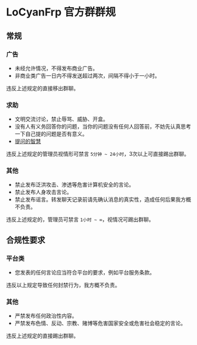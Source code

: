 # LoCyanFrp 官方群群规

## 常规

### 广告

- 未经允许情况，不得发布商业广告。
- 非商业类广告一日内不得发送超过两次，间隔不得小于一小时。

违反上述规定的直接移出群聊。

### 求助

- 文明交流讨论，禁止辱骂、威胁、开盒。
- 没有人有义务回答你的问题，当你的问题没有任何人回答前，不妨先认真思考一下自己提的问题是否有意义。
- [提问的智慧](https://lug.ustc.edu.cn/wiki/doc/smart-questions/)

违反上述规定的管理员视情形可禁言 `5分钟 ~ 24小时`，3次以上可直接踢出群聊。

### 其他

- 禁止发布泛洪攻击、渗透等危害计算机安全的言论。
- 禁止发布人身攻击言论。
- 禁止发布谣言。转发聊天记录前请先确认消息的真实性，造成任何后果我方概不负责。

违反上述规定的，管理员可禁言 `1小时 ~ ∞`，视情况可踢出群聊。

## 合规性要求

### 平台类

- 您发表的任何言论应当符合平台的要求，例如平台服务条款。

违反以上规定导致任何封禁行为，我方概不负责。

### 其他

- 严禁发布任何政治性内容。
- 严禁发布色情、反动、宗教、赌博等危害国家安全或危害社会稳定的言论。

违反上述规定的直接踢出群聊。